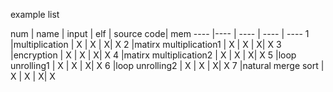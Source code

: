 example list 

num | name | input | elf | source code| mem
---- |---- | ---- | ---- | ----
1 |multiplication | X | X | X| X
2 |matirx multiplication1 | X | X | X| X
3 |encryption | X | X | X| X
4 |matirx multiplication2 | X | X | X| X
5 |loop unrolling1 | X | X | X| X
6 |loop unrolling2 | X | X | X| X
7 |natural merge sort | X | X | X| X
